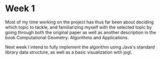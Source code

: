 # Week 1

Most of my time working on the project has thus far been about deciding which topic to tackle, and familiarizing myself with the selected topic by going through both the original paper as well as another description in the book Computational Geometry: Algorithms and Applications.

Next week I intend to fully implement the algorithm using Java's standard library data structure, as well as a basic visualization with jogl.